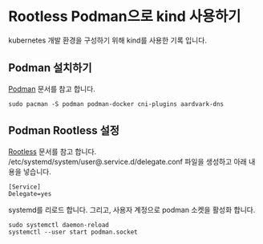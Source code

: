 # Rootless Podman으로 kind 사용하기

kubernetes 개발 환경을 구성하기 위해 kind를 사용한 기록 입니다.

## Podman 설치하기
[Podman](https://wiki.archlinux.org/title/Podman) 문서를 참고 합니다.
```shell
sudo pacman -S podman podman-docker cni-plugins aardvark-dns

```

## Podman Rootless 설정
[Rootless](https://kind.sigs.k8s.io/docs/user/rootless/) 문서를 참고 합니다.
/etc/systemd/system/user@.service.d/delegate.conf 파일을 생성하고 아래 내용을 넣습니다.
```
[Service]
Delegate=yes
```
systemd를 리로드 합니다. 그리고, 사용자 계정으로 podman 소켓을 활성화 합니다.
```shell
sudo systemctl daemon-reload
systemctl --user start podman.socket

```